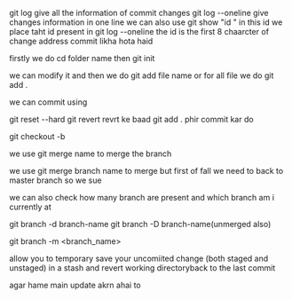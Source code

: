 git log give all the information of commit changes
git log --oneline give changes information in one line 
we can also use git show "id "  in this id we place taht id present in git log --oneline the id is the first 8 chaarcter of change address commit likha hota haid

firstly we do cd folder name
then git init

we can modify it and then we do git add file name or for all file we do git add .

we can commit using 
<!-- git commit --m "mesaage kuch bhi likh skate ho" -->

<!-- Rever the change  -->
git reset --hard<hash>
git revert <hashcode>
revrt ke baad git add .
phir commit kar do

<!-- How to create branch  -->
git checkout -b <branch-name>

we use git merge name to merge the branch

we use git merge branch name to merge but first of fall we need to back to master branch so we sue
<!-- git checkout master -->

we can also check how many branch are present and which branch am i currently at

<!-- Delete a branch -->
git branch -d branch-name
git branch -D branch-name(unmerged also)

<!-- esq:wq helpful(escape the writing code ,save and quiet) -->

<!-- How to change branch name -->
git branch -m <branch_name>

<!-- Git stash -->
allow you to temporary save your uncomiited change (both staged and unstaged) in a stash and revert working 
directoryback to the last commit

<!-- agar ham chate hai ek cycle na bankar linear change ban jaye to ham branch ka base change kar denge uske liye hame branxh par aana
hoga aur likhna hoga
git rebase master jisse ho jayega
uske baad ham add . karenge par commit nhi katrenge
hame karna hai

git rebase --continue -->


<!-- github me kya karna hai -->

<!-- git remote add origin https://github.com/Prashant1b/Git-Learning.git
 git branch -M main
 git push -u origin main-->

 agar hame main update akrn ahai to
 <!-- git pull origin main -->
<!-- git pull --rebase origin main -->

<!-- git branch -r -->

<!-- git push origin --delete feature -->